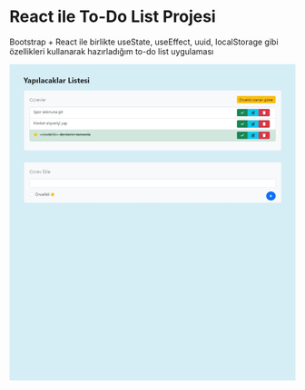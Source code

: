 # React ile To-Do List Projesi

Bootstrap + React ile birlikte useState, useEffect, uuid, localStorage gibi özellikleri kullanarak hazırladığım to-do list uygulaması

![React ile Sıcaklık Dönüştürücü Projesi](/7.hafta/preview.jpeg)
